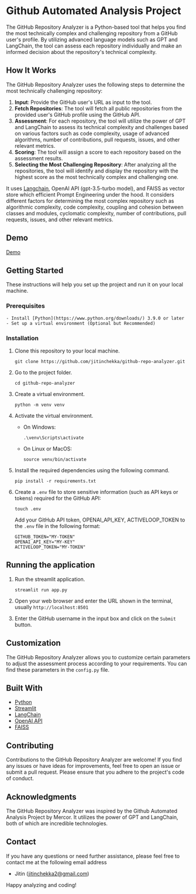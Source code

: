 # Github Automated Analysis Project
   The GitHub Repository Analyzer is a Python-based tool that helps you find the most technically complex and challenging repository from a GitHub user's profile. By utilizing advanced language models such as GPT and LangChain, the tool can assess each repository individually and make an informed decision about the repository's technical complexity.


## How It Works
The GitHub Repository Analyzer uses the following steps to determine the most technically challenging repository:

1. **Input**: Provide the GitHub user's URL as input to the tool.
2. **Fetch Repositories**: The tool will fetch all public repositories from the provided user's GitHub profile using the GitHub API.
3. **Assessment**: For each repository, the tool will utilize the power of GPT and LangChain to assess its technical complexity and challenges based on various factors such as code complexity, usage of advanced algorithms, number of contributions, pull requests, issues, and other relevant metrics.
4. **Scoring**: The tool will assign a score to each repository based on the assessment results.
5. **Selecting the Most Challenging Repository**: After analyzing all the repositories, the tool will identify and display the repository with the highest score as the most technically complex and challenging one.

It uses [Langchain](https://langchain.com/), OpenAI API (gpt-3.5-turbo model), and FAISS as vector store which efficient Prompt Engineering under the hood. It considers different factors for determining the most complex repository such as algorithmic complexity, code complexity, coupling and cohesion between classes and modules, cyclomatic complexity, number of contributions, pull requests, issues, and other relevant metrics.

## Demo
[Demo](https://jitin-git-repo.streamlit.app/)
## Getting Started

These instructions will help you set up the project and run it on your local machine.

### Prerequisites
```
- Install [Python](https://www.python.org/downloads/) 3.9.0 or later
- Set up a virtual environment (Optional but Recommended)
```

### Installation

1. Clone this repository to your local machine.
   ```
   git clone https://github.com/jitinchekka/github-repo-analyzer.git
   ```

2. Go to the project folder.
   ```
   cd github-repo-analyzer
   ```

3. Create a virtual environment.
   ```
   python -m venv venv
   ```

4. Activate the virtual environment.
   - On Windows:
       ```
       .\venv\Scripts\activate
       ```
   - On Linux or MacOS:
       ```
       source venv/bin/activate
       ```

5. Install the required dependencies using the following command.
   ```
   pip install -r requirements.txt
   ```

6. Create a `.env` file to store sensitive information (such as API keys or tokens) required for the GitHub API:
   ```
   touch .env
   ```
   Add your GitHub API token, OPENAI_API_KEY, ACTIVELOOP_TOKEN to the `.env` file in the following format:
   ```
   GITHUB_TOKEN="MY-TOKEN"
   OPENAI_API_KEY="MY-KEY"
   ACTIVELOOP_TOKEN="MY-TOKEN"
   ```

## Running the application

1. Run the streamlit application.
   ```
   streamlit run app.py
   ```

2. Open your web browser and enter the URL shown in the terminal, usually `http://localhost:8501`

3. Enter the GitHub username in the input box and click on the `Submit` button.

## Customization

The GitHub Repository Analyzer allows you to customize certain parameters to adjust the assessment process according to your requirements. You can find these parameters in the `config.py` file.

## Built With

- [Python](https://www.python.org/)
- [Streamlit](https://www.streamlit.io/)
- [LangChain](https://langchain.com/)
- [OpenAI API](https://platform.openai.com/docs/introduction)
- [FAISS](https://faiss.ai/index.html) 

## Contributing

Contributions to the GitHub Repository Analyzer are welcome! If you find any issues or have ideas for improvements, feel free to open an issue or submit a pull request. Please ensure that you adhere to the project's code of conduct.

## Acknowledgments

The GitHub Repository Analyzer was inspired by the Github Automated Analysis Project by Mercor. It utilizes the power of GPT and LangChain, both of which are incredible technologies.

## Contact

If you have any questions or need further assistance, please feel free to contact me at the following email address

- Jitin (jitinchekka2@gmail.com)

Happy analyzing and coding!


